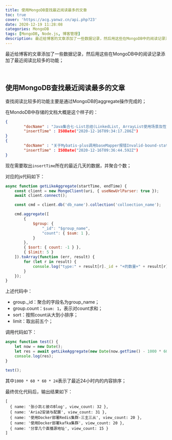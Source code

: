 ```yaml
---
title: 使用MongoDB查找最近阅读最多的文章
toc: true
cover: 'https://acg.yanwz.cn/api.php?23'
date: 2020-12-19 11:28:08
categories: MongoDB
tags: [MongoDB, Node.js, 博客管理]
description: 最近给博客的文章添加了一些数据记录，然后用这些在MongoDB中的阅读记录添加了最近阅读比较多的功能；
---
```


最近给博客的文章添加了一些数据记录，然后用这些在MongoDB中的阅读记录添加了最近阅读比较多的功能；

<br/>

<!--more-->

## **使用MongoDB查找最近阅读最多的文章**

查找阅读比较多的功能主要是通过MongoDB的aggregate操作完成的；

在MondoDB中存储的文档大概是这个样子的：

```json
{
        "docName" : "Java集合七-List总结(LinkedList, ArrayList使用场景及性能分析)",
        "insertTime" : ISODate("2020-12-16T09:34:17.286Z")
}
{
        "docName" : "关于Mybatis-plus调用baseMapper报错Invalid-bound-statement的解决",
        "insertTime" : ISODate("2020-12-16T09:36:44.592Z")
}
```

现在需要取出`insertTime`所在的最近几天的数据，并聚合个数；

对应的js代码如下：

```javascript
async function getLikeAggregate(startTime, endTime) {
    const client = new MongoClient(uri, { useNewUrlParser: true });
    await client.connect();

    const cmd = client.db('db_name').collection('colloection_name');

    cmd.aggregate([
        {
            $group: {
                "_id": "$group_name",
                "count": { $sum: 1 },
            }
        },
        { $sort: { count: -1 } },
        { $limit: 5 }
    ]).toArray(function (err, result) {
        for (let r in result) {
            console.log("type:" + result[r]._id + "+的数量+" + result[r].count);
        }
    });
}
```

上述代码中：

-   group._id：聚合的字段名为group_name；
-   group.count：`$sum: 1`，表示对count求和；
-   sort：按照count从大到小排序；
-   limit：取出前五个；

调用代码如下：

```javascript
async function test() {
    let now = new Date();
    let res = await getLikeAggregate(new Date(now.getTime() - 1000 * 60 * 60 * 24), now)
    console.log(res);
}

test();
```

其中`1000 * 60 * 60 * 24`表示了最近24小时内的内容排序；

最终优化代码后，输出结果如下：

```
[
  { name: '张小凯と彼のBlog', view_count: 32 },
  { name: 'Aria2安装与配置', view_count: 31 },
  { name: '使用Docker部署Redis集群-三主三从', view_count: 20 },
  { name: '使用Docker部署kafka集群', view_count: 20 },
  { name: '分享几个直播源地址', view_count: 15 }
]
```

<br/>